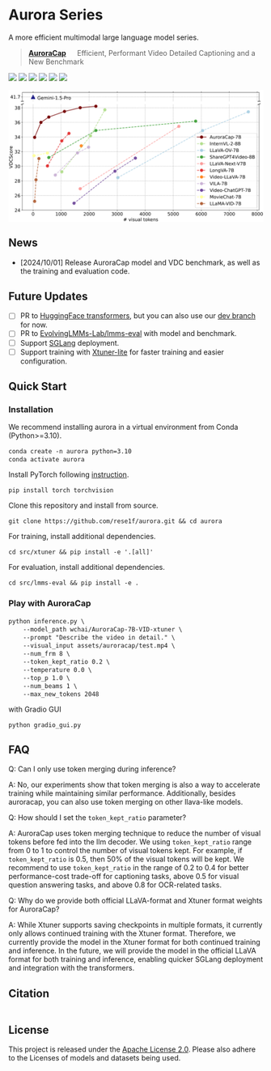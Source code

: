 # Aurora Series
A more efficient multimodal large language model series.

> [**AuroraCap**](docs/auroracap/README.md) &emsp; Efficient, Performant Video Detailed Captioning and a New Benchmark

[![](https://img.shields.io/badge/docs-922133)](docs/auroracap/README.md)
[![](https://img.shields.io/badge/web-922133)](https://rese1f.github.io/aurora-web/)
[![](http://img.shields.io/badge/arXiv-922133)](https://arxiv.org/abs/2409.)
[![](https://img.shields.io/badge/%F0%9F%A4%97%20_AuroraCap_model-ffc107?color=ffc107&logoColor=white)](https://huggingface.co/collections/wchai/auroracap-66d117ffe13bedda96702013)
[![](https://img.shields.io/badge/%F0%9F%A4%97%20_VDC_benchmark-ffc107?color=ffc107&logoColor=white)](https://huggingface.co/datasets/wchai/Video-Detailed-Caption)
[![](https://img.shields.io/badge/%F0%9F%A4%97%20_Trainset-ffc107?color=ffc107&logoColor=white)](https://huggingface.co/datasets/wchai/AuroraCap-trainset)

<img src="assets/auroracap/vdc_baseline.png" align="center">

## News

- [2024/10/01] Release AuroraCap model and VDC benchmark, as well as the training and evaluation code.

## Future Updates

- [ ] PR to [HuggingFace transformers](https://github.com/huggingface/transformers), but you can also use our [dev branch](https://github.com/rese1f/transformers/tree/aurora) for now.
- [ ] PR to [EvolvingLMMs-Lab/lmms-eval](https://github.com/EvolvingLMMs-Lab/lmms-eval) with model and benchmark.
- [ ] Support [SGLang](https://github.com/sgl-project/sglang) deployment.
- [ ] Support training with [Xtuner-lite](https://github.com/hhaAndroid/xtuner) for faster training and easier configuration.

## Quick Start  

### Installation

We recommend installing aurora in a virtual environment from Conda (Python>=3.10).
```
conda create -n aurora python=3.10
conda activate aurora
```

Install PyTorch following [instruction](https://pytorch.org/get-started/locally/).
```
pip install torch torchvision
```

Clone this repository and install from source.
```
git clone https://github.com/rese1f/aurora.git && cd aurora
```

For training, install additional dependencies.
```
cd src/xtuner && pip install -e '.[all]'
```

For evaluation, install additional dependencies.
```
cd src/lmms-eval && pip install -e .
```

### Play with AuroraCap

```
python inference.py \
    --model_path wchai/AuroraCap-7B-VID-xtuner \
    --prompt "Describe the video in detail." \
    --visual_input assets/auroracap/test.mp4 \
    --num_frm 8 \
    --token_kept_ratio 0.2 \
    --temperature 0.0 \
    --top_p 1.0 \
    --num_beams 1 \
    --max_new_tokens 2048
```

with Gradio GUI

```
python gradio_gui.py
```

## FAQ

Q: Can I only use token merging during inference?

A: No, our experiments show that token merging is also a way to accelerate training while maintaining similar performance. Additionally, besides auroracap, you can also use token merging on other llava-like models.

Q: How should I set the `token_kept_ratio` parameter?

A: AuroraCap uses token merging technique to reduce the number of visual tokens before fed into the llm decoder. We using `token_kept_ratio` range from 0 to 1 to control the number of visual tokens kept. For example, if `token_kept_ratio` is 0.5, then 50% of the visual tokens will be kept. We recommend to use `token_kept_ratio` in the range of 0.2 to 0.4 for better performance-cost trade-off for captioning tasks, above 0.5 for visual question answering tasks, and above 0.8 for OCR-related tasks.

Q: Why do we provide both official LLaVA-format and Xtuner format weights for AuroraCap?

A: While Xtuner supports saving checkpoints in multiple formats, it currently only allows continued training with the Xtuner format. Therefore, we currently provide the model in the Xtuner format for both continued training and inference. In the future, we will provide the model in the official LLaVA format for both training and inference, enabling quicker SGLang deployment and integration with the transformers.

## Citation

```bibtex
```

## License

This project is released under the [Apache License 2.0](LICENSE). Please also adhere to the Licenses of models and datasets being used.

